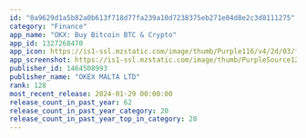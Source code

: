 ```yaml
---
id: "8a9629d1a5b82a0b613f718d77fa239a10d7238375eb271e04d8e2c3d8111275"
category: "Finance"
app_name: "OKX: Buy Bitcoin BTC & Crypto"
app_id: 1327268470
app_icon: https://is1-ssl.mzstatic.com/image/thumb/Purple116/v4/2d/03/fd/2d03fdf5-6248-c510-c2c9-acf249ac3de7/AppIcon-1x_U007emarketing-0-7-0-85-220.png/1024x1024bb.png
app_screenshot: https://is1-ssl.mzstatic.com/image/thumb/PurpleSource126/v4/05/63/a8/0563a817-f706-7cdb-f0e7-d0fa29d6d014/e5f75b90-ea21-47d7-9efc-f32d65c139c8_1.0.png/1242x2208bb.png
publisher_id: 1464508993
publisher_name: "OKEX MALTA LTD"
rank: 128
most_recent_release: 2024-01-29 00:00:00
release_count_in_past_year: 62
release_count_in_past_year_category: 20
release_count_in_past_year_top_in_category: 28
---
```

